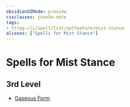 ```yaml
---
obsidianUIMode: preview
cssclasses: json5e-note
tags:
- ttrpg-cli/spell/list/optfeature/mist-stance
aliases: ["Spells for Mist Stance"]
---
```

# Spells for Mist Stance

## 3rd Level

- [Gaseous Form](gaseous-form "PHB")